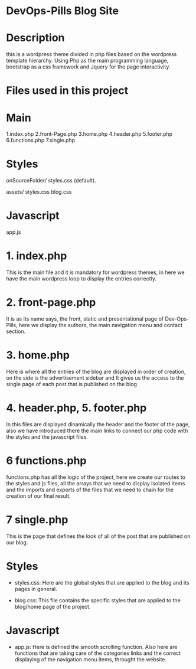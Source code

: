 # DevOps-Pills Blog Site


# Description

this is a wordpress theme divided in php files based on the wordpress template hierarchy. Using Php as the main programming language, bootstrap as a css framework and Jquery for the page interactivity.

# Files used in this project

# Main
1.index.php
2.front-Page.php
3.home.php
4.header.php
5.footer.php
6.functions.php
7.single.php

# Styles
onSourceFolder/
styles.css (default).

assets/
 styles.css
 blog.css
 
 # Javascript
   app.js  
 
 


# 1. index.php

This is the main file and it is mandatory for wordpress themes, in here we have the main wordpress loop to display the entries correctly.


# 2. front-page.php

It is as Its name says, the front, static and presentational page of Dev-Ops-Pills, here we display the authors, the main navigation menu and contact section.


# 3. home.php

Here is where all the entries of the blog are displayed in order of creation, on the side is the advertisement sidebar and It gives us the access to the single page of each post that is published on the blog


# 4. header.php, 5. footer.php 

 In this files are displayed dinamically the header and the footer of the page, also we have introduced there the main links to connect our php code with the styles and the   javascript files.
 
 
 
 # 6 functions.php
 
  functions.php has all the logic of the project, here we create our routes to the styles and js files, all the arrays that we need to display isolated items and the imports and   exports of the files that we need to chain for the creation of our final result.
  
  # 7 single.php 
  
  This is the page that defines the look of all of the post that are published on our blog.
  
 # Styles

 * styles.css: Here are the global styles that are applied to the blog and its pages in general.
 
 * blog.css: This file contains the specific styles that are applied to the blog/home page of the project.
 
 # Javascript
 
 * app.js: Here is defined the smooth scrolling function. Also here are functions that are taking care of the categories links and the correct displaying of the navigation menu items, throught the website.    
  




